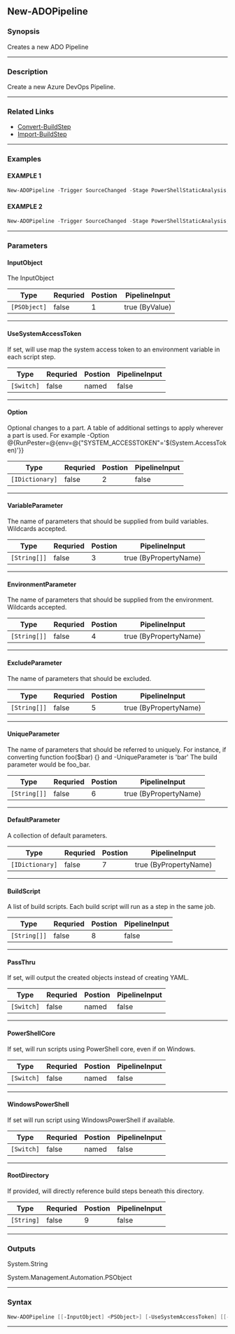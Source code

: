 
New-ADOPipeline
---------------
### Synopsis
Creates a new ADO Pipeline

---
### Description

Create a new Azure DevOps Pipeline.

---
### Related Links
* [Convert-BuildStep](Convert-BuildStep.md)
* [Import-BuildStep](Import-BuildStep.md)
---
### Examples
#### EXAMPLE 1
```PowerShell
New-ADOPipeline -Trigger SourceChanged -Stage PowerShellStaticAnalysis,TestPowerShellCrossPlatForm, UpdatePowerShellGallery
```

#### EXAMPLE 2
```PowerShell
New-ADOPipeline -Trigger SourceChanged -Stage PowerShellStaticAnalysis,TestPowerShellCrossPlatForm, UpdatePowerShellGallery -Option @{RunPester=@{env=@{"SYSTEM_ACCESSTOKEN"='$(System.AccessToken)'}}}
```

---
### Parameters
#### **InputObject**

The InputObject



|Type            |Requried|Postion|PipelineInput |
|----------------|--------|-------|--------------|
|```[PSObject]```|false   |1      |true (ByValue)|
---
#### **UseSystemAccessToken**

If set, will use map the system access token to an environment variable in each script step.



|Type          |Requried|Postion|PipelineInput|
|--------------|--------|-------|-------------|
|```[Switch]```|false   |named  |false        |
---
#### **Option**

Optional changes to a part.
A table of additional settings to apply wherever a part is used.
For example -Option @{RunPester=@{env=@{"SYSTEM_ACCESSTOKEN"='$(System.AccessToken)'}}



|Type               |Requried|Postion|PipelineInput|
|-------------------|--------|-------|-------------|
|```[IDictionary]```|false   |2      |false        |
---
#### **VariableParameter**

The name of parameters that should be supplied from build variables.
Wildcards accepted.



|Type            |Requried|Postion|PipelineInput        |
|----------------|--------|-------|---------------------|
|```[String[]]```|false   |3      |true (ByPropertyName)|
---
#### **EnvironmentParameter**

The name of parameters that should be supplied from the environment.
Wildcards accepted.



|Type            |Requried|Postion|PipelineInput        |
|----------------|--------|-------|---------------------|
|```[String[]]```|false   |4      |true (ByPropertyName)|
---
#### **ExcludeParameter**

The name of parameters that should be excluded.



|Type            |Requried|Postion|PipelineInput        |
|----------------|--------|-------|---------------------|
|```[String[]]```|false   |5      |true (ByPropertyName)|
---
#### **UniqueParameter**

The name of parameters that should be referred to uniquely.
For instance, if converting function foo($bar) {} and -UniqueParameter is 'bar'
The build parameter would be foo_bar.



|Type            |Requried|Postion|PipelineInput        |
|----------------|--------|-------|---------------------|
|```[String[]]```|false   |6      |true (ByPropertyName)|
---
#### **DefaultParameter**

A collection of default parameters.



|Type               |Requried|Postion|PipelineInput        |
|-------------------|--------|-------|---------------------|
|```[IDictionary]```|false   |7      |true (ByPropertyName)|
---
#### **BuildScript**

A list of build scripts.  Each build script will run as a step in the same job.



|Type            |Requried|Postion|PipelineInput|
|----------------|--------|-------|-------------|
|```[String[]]```|false   |8      |false        |
---
#### **PassThru**

If set, will output the created objects instead of creating YAML.



|Type          |Requried|Postion|PipelineInput|
|--------------|--------|-------|-------------|
|```[Switch]```|false   |named  |false        |
---
#### **PowerShellCore**

If set, will run scripts using PowerShell core, even if on Windows.



|Type          |Requried|Postion|PipelineInput|
|--------------|--------|-------|-------------|
|```[Switch]```|false   |named  |false        |
---
#### **WindowsPowerShell**

If set will run script using WindowsPowerShell if available.



|Type          |Requried|Postion|PipelineInput|
|--------------|--------|-------|-------------|
|```[Switch]```|false   |named  |false        |
---
#### **RootDirectory**

If provided, will directly reference build steps beneath this directory.



|Type          |Requried|Postion|PipelineInput|
|--------------|--------|-------|-------------|
|```[String]```|false   |9      |false        |
---
### Outputs
System.String


System.Management.Automation.PSObject


---
### Syntax
```PowerShell
New-ADOPipeline [[-InputObject] <PSObject>] [-UseSystemAccessToken] [[-Option] <IDictionary>] [[-VariableParameter] <String[]>] [[-EnvironmentParameter] <String[]>] [[-ExcludeParameter] <String[]>] [[-UniqueParameter] <String[]>] [[-DefaultParameter] <IDictionary>] [[-BuildScript] <String[]>] [-PassThru] [-PowerShellCore] [-WindowsPowerShell] [[-RootDirectory] <String>] [<CommonParameters>]
```
---


